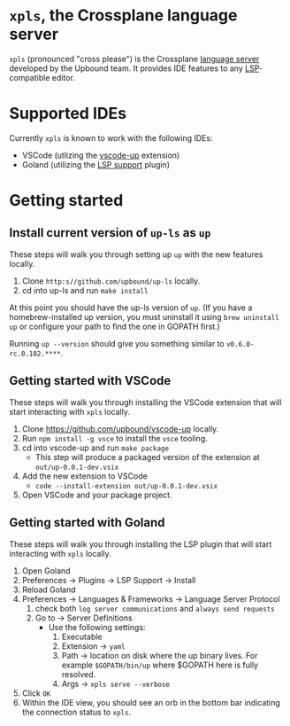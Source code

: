 # `xpls`, the Crossplane language server

`xpls` (pronounced "cross please") is the Crossplane [language server] developed
by the Upbound team. It provides IDE features to any [LSP]-compatible editor.

# Supported IDEs

Currently `xpls` is known to work with the following IDEs:
* VSCode (utlizing the [vscode-up] extension)
* Goland (utilizing the [LSP support] plugin)

# Getting started

## Install current version of `up-ls` as `up`
These steps will walk you through setting up `up` with the new features locally.

1. Clone `http:s//github.com/upbound/up-ls` locally.
2. cd into up-ls and run `make install`

At this point you should have the up-ls version of `up`. (If you have a homebrew-installed up version, you must uninstall it using `brew uninstall up` or configure your path to find the one in GOPATH first.)

Running `up --version` should give you something similar to `v0.6.0-rc.0.102.****`.

## Getting started with VSCode
These steps will walk you through installing the VSCode extension that will
start interacting with `xpls` locally.

1. Clone https://github.com/upbound/vscode-up locally.
2. Run `npm install -g vsce` to install the `vsce` tooling.
3. cd into vscode-up and run `make package`
    * This step will produce a packaged version of the extension at `out/up-0.0.1-dev.vsix`
4. Add the new extension to VSCode
    * `code --install-extension out/up-0.0.1-dev.vsix`
5. Open VSCode and your package project.

## Getting started with Goland
These steps will walk you through installing the LSP plugin that will start
interacting with `xpls` locally.

1. Open Goland
2. Preferences -> Plugins -> LSP Support -> Install
3. Reload Goland
4. Preferences -> Languages & Frameworks -> Language Server Protocol
    1. check both `log server communications` and `always send requests`
    2. Go to -> Server Definitions
        * Use the following settings:
            1. Executable
            2. Extension -> `yaml`
            3. Path -> location on disk where the up binary lives. For example `$GOPATH/bin/up` where $GOPATH here is fully resolved.
            4. Args -> `xpls serve --verbose`
5. Click `OK`
6. Within the IDE view, you should see an orb in the bottom bar indicating the connection status to `xpls`.
    

<!-- Named Links -->
[language server]: https://langserver.org/
[LSP]: https://microsoft.github.io/language-server-protocol/
[LSP support]: https://plugins.jetbrains.com/plugin/10209-lsp-support
[vscode-up]: https://github.com/upbound/vscode-up
